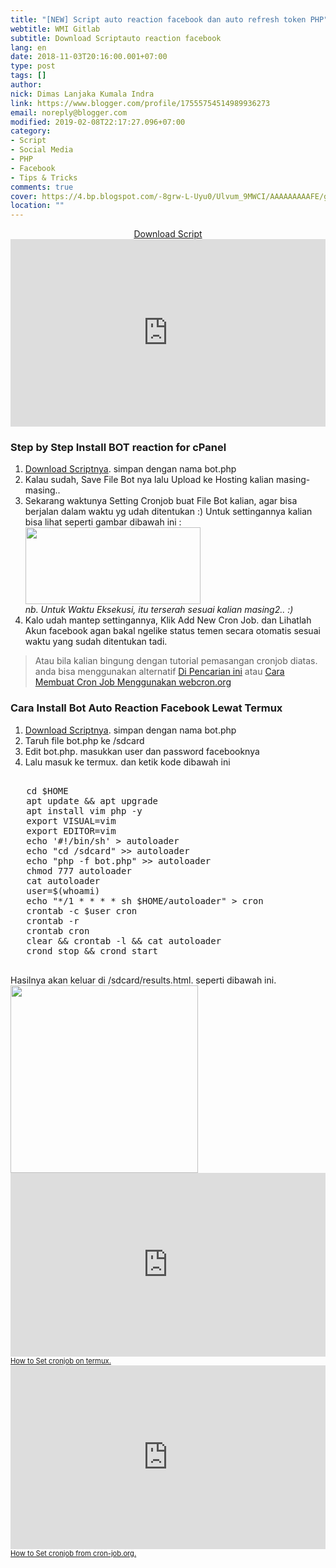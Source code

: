 ```yaml
---
title: "[NEW] Script auto reaction facebook dan auto refresh token PHP"
webtitle: WMI Gitlab
subtitle: Download Scriptauto reaction facebook
lang: en
date: 2018-11-03T20:16:00.001+07:00
type: post
tags: []
author:
nick: Dimas Lanjaka Kumala Indra
link: https://www.blogger.com/profile/17555754514989936273
email: noreply@blogger.com
modified: 2019-02-08T22:17:27.096+07:00
category:
- Script
- Social Media
- PHP
- Facebook
- Tips & Tricks
comments: true
cover: https://4.bp.blogspot.com/-8grw-L-Uyu0/Ulvum_9MWCI/AAAAAAAAAFE/gAP0SrSBdWE/s280/cp.png
location: ""
---
```


<div class="">   <center><a href="https://pastebin.com/b0Q8JkH5" class="w3-btn w3-green" rel="noopener noreferer nofollow">Download Script</a></center><iframe src="https://pastebin.com/raw/b0Q8JkH5" frameborder="0" width="100%" height="300px">auto reaction facebook</iframe>  </div>  <div>   <h3>Step by Step Install BOT reaction for <strong>cPanel</strong></h3>   <ol><li><a href="https://pastebin.com/b0Q8JkH5" class="w3-text-green" rel="noopener noreferer nofollow">Download Scriptnya</a>. simpan dengan nama bot.php</li>   <li>Kalau sudah, Save File Bot nya lalu Upload ke Hosting kalian masing-masing.. </li>   <li>Sekarang waktunya Setting Cronjob buat File Bot kalian, agar bisa berjalan dalam waktu yg udah ditentukan :) Untuk settingannya kalian bisa lihat seperti gambar dibawah ini :</li>   <div>     <img border="0" height="123" src="https://4.bp.blogspot.com/-8grw-L-Uyu0/Ulvum_9MWCI/AAAAAAAAAFE/gAP0SrSBdWE/s280/cp.png" width="280">   </div>   <div>    <em>nb. Untuk Waktu Eksekusi, itu terserah sesuai kalian masing2.. :)</em>   </div>   <li>Kalo udah mantep settingannya, Klik Add New Cron Job. dan Lihatlah Akun facebook agan bakal ngelike status temen secara otomatis sesuai waktu yang sudah ditentukan tadi.</li>   </ol>   <blockquote>Atau bila kalian bingung dengan tutorial pemasangan cronjob diatas. anda bisa menggunakan alternatif <a href="https://cse.google.com/cse?cof=FORID:0&amp;cx=partner-pub-7975270895217217:8541237564&amp;q=cronjob" class="w3-text-red" rel="noopener noreferer nofollow">Di Pencarian ini</a> atau <a href="https://web-manajemen.blogspot.com/2018/11/cara-membuat-cron-job-menggunakan.html">Cara Membuat Cron Job Menggunakan webcron.org</a></blockquote>  </div>  <div>   <h3>Cara Install Bot Auto Reaction Facebook Lewat Termux</h3>   <ol>    <li>     <a href="https://pastebin.com/b0Q8JkH5" class="w3-text-green" rel="noopener noreferer nofollow">Download Scriptnya</a>. simpan dengan nama bot.php     </li>    <li>Taruh file bot.php ke /sdcard</li>    <li>Edit bot.php. masukkan user dan password facebooknya</li>    <li>Lalu masuk ke termux. dan ketik kode dibawah ini</li>   </ol>   <pre><br>   cd $HOME<br>   apt update &amp;&amp; apt upgrade<br>   apt install vim php -y<br>   export VISUAL=vim<br>   export EDITOR=vim<br>   echo '#!/bin/sh' &gt; autoloader<br>   echo "cd /sdcard" &gt;&gt; autoloader<br>   echo "php -f bot.php" &gt;&gt; autoloader<br>   chmod 777 autoloader<br>   cat autoloader<br>   user=$(whoami)<br>   echo "*/1 * * * * sh $HOME/autoloader" &gt; cron<br>   crontab -c $user cron<br>   crontab -r<br>   crontab cron<br>   clear &amp;&amp; crontab -l &amp;&amp; cat autoloader<br>   crond stop &amp;&amp; crond start<br>   </pre>   Hasilnya akan keluar di /sdcard/results.html. seperti dibawah ini.     <div class="w3-center">    <img src="https://res.cloudinary.com/dimaslanjaka/image/fetch/https://imgdb.net/images/4306.jpg" class="w3-center" width="300" height="300">    </div>  </div> <iframe width="100%" height="294" src="https://www.youtube.com/embed/-ImhbXQEdPI?&amp;theme=dark&amp;autohide=2" frameborder="0"></iframe><div style="font-size: 0.8em"><a href="https://youtu.be/-ImhbXQEdPI" rel="noopener noreferer nofollow">How to Set cronjob on termux.</a></div><iframe width="100%" height="294" src="https://www.youtube.com/embed/nDKrTtemAyI?&amp;theme=dark&amp;autohide=2" frameborder="0"></iframe><div style="font-size: 0.8em"><a href="https://youtu.be/nDKrTtemAyI" rel="noopener noreferer nofollow">How to Set cronjob from cron-job.org.</a></div>